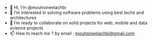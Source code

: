 - 👋 Hi, I’m @mouhsineelachbi
- 👀 I’m interested in solving software problems using best techs and architectures
- 💞️ I’m ready to collaborate on solid projects for web, mobile and data science projects
- 📫 How to reach me ? by email : mouhsineelachbi@gmail.com
<!---
mouhsineelachbi/mouhsineelachbi is a ✨ special ✨ repository because its `README.md` (this file) appears on your GitHub profile.
You can click the Preview link to take a look at your changes.
--->
